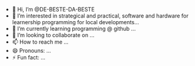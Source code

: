 - 👋 Hi, I’m @DE-BESTE-DA-BESTE
- 👀 I’m interested in strategical and practical, software and hardware for learnership programming for local developments...
- 🌱 I’m currently learning programming @ github ...
- 💞️ I’m looking to collaborate on  ...
- 📫 How to reach me ...
- 😄 Pronouns: ...
- ⚡ Fun fact: ...

<!---
DE-BESTE-DA-BESTE/DE-BESTE-DA-BESTE is a ✨ special ✨ repository because its `README.md` (this file) appears on your GitHub profile.
You can click the Preview link to take a look at your changes.
--->
